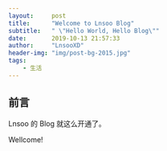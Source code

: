 ```yaml
---
layout:     post
title:      "Welcome to Lnsoo Blog"
subtitle:   " \"Hello World, Hello Blog\""
date:       2019-10-13 21:57:33
author:     "LnsooXD"
header-img: "img/post-bg-2015.jpg"
tags:
    - 生活
---
```


## 前言

Lnsoo 的 Blog 就这么开通了。

Wellcome!

